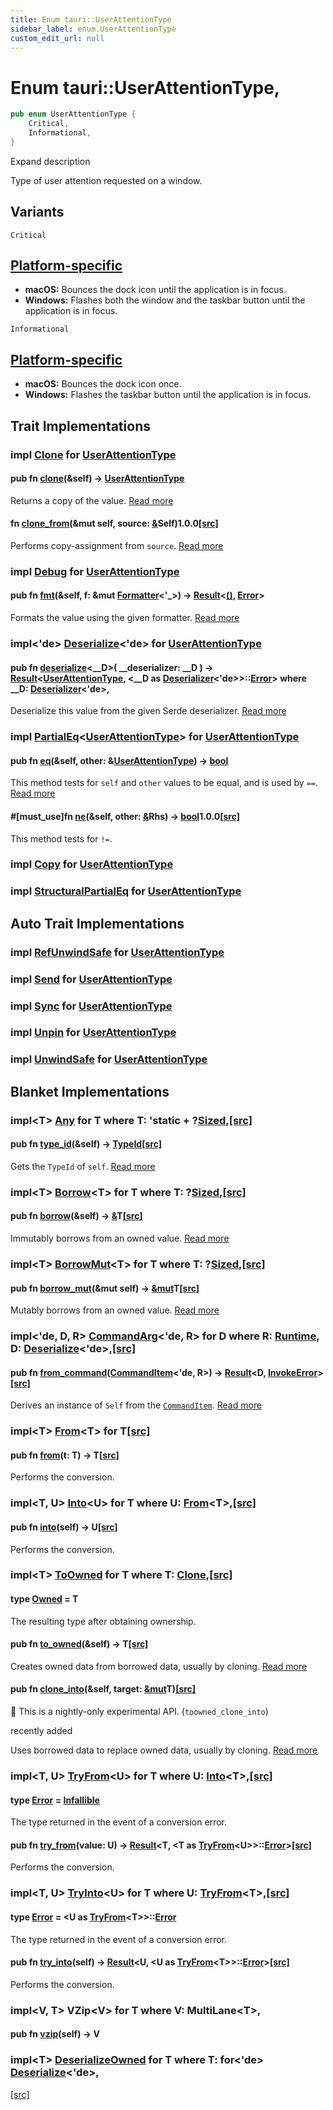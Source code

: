 ```yaml
---
title: Enum tauri::UserAttentionType
sidebar_label: enum.UserAttentionType
custom_edit_url: null
---
```


  # Enum tauri::UserAttentionType,

```rs
pub enum UserAttentionType {
    Critical,
    Informational,
}
```

Expand description

Type of user attention requested on a window.

## Variants

`Critical`

## [Platform-specific](/docs/api/rust/tauri/about:blank#platform-specific)

-   **macOS:** Bounces the dock icon until the application is in focus.
-   **Windows:** Flashes both the window and the taskbar button until the application is in focus.

`Informational`

## [Platform-specific](/docs/api/rust/tauri/about:blank#platform-specific-1)

-   **macOS:** Bounces the dock icon once.
-   **Windows:** Flashes the taskbar button until the application is in focus.

## Trait Implementations

### impl [Clone](https://doc.rust-lang.org/1.54.0/core/clone/trait.Clone.html "trait core::clone::Clone") for [UserAttentionType](/docs/api/rust/tauri/enum.UserAttentionType "enum tauri::UserAttentionType")

#### pub fn [clone](https://doc.rust-lang.org/1.54.0/core/clone/trait.Clone.html#tymethod.clone)(&self) -> [UserAttentionType](/docs/api/rust/tauri/enum.UserAttentionType "enum tauri::UserAttentionType")

Returns a copy of the value. [Read more](https://doc.rust-lang.org/1.54.0/core/clone/trait.Clone.html#tymethod.clone)

#### fn [clone_from](https://doc.rust-lang.org/1.54.0/core/clone/trait.Clone.html#method.clone_from)(&mut self, source: [&](https://doc.rust-lang.org/1.54.0/std/primitive.reference.html)Self)1.0.0[\[src\]](https://doc.rust-lang.org/1.54.0/src/core/clone.rs.html#130 "goto source code")

Performs copy-assignment from `source`. [Read more](https://doc.rust-lang.org/1.54.0/core/clone/trait.Clone.html#method.clone_from)

### impl [Debug](https://doc.rust-lang.org/1.54.0/core/fmt/trait.Debug.html "trait core::fmt::Debug") for [UserAttentionType](/docs/api/rust/tauri/enum.UserAttentionType "enum tauri::UserAttentionType")

#### pub fn [fmt](https://doc.rust-lang.org/1.54.0/core/fmt/trait.Debug.html#tymethod.fmt)(&self, f: &mut [Formatter](https://doc.rust-lang.org/1.54.0/core/fmt/struct.Formatter.html "struct core::fmt::Formatter")&lt;'\_>) -> [Result](https://doc.rust-lang.org/1.54.0/core/result/enum.Result.html "enum core::result::Result")&lt;[()](https://doc.rust-lang.org/1.54.0/std/primitive.unit.html), [Error](https://doc.rust-lang.org/1.54.0/core/fmt/struct.Error.html "struct core::fmt::Error")>

Formats the value using the given formatter. [Read more](https://doc.rust-lang.org/1.54.0/core/fmt/trait.Debug.html#tymethod.fmt)

### impl&lt;'de> [Deserialize](https://docs.rs/serde/1.0.127/serde/de/trait.Deserialize.html "trait serde::de::Deserialize")&lt;'de> for [UserAttentionType](/docs/api/rust/tauri/enum.UserAttentionType "enum tauri::UserAttentionType")

#### pub fn [deserialize](https://docs.rs/serde/1.0.127/serde/de/trait.Deserialize.html#tymethod.deserialize)&lt;\_\_D>( \_\_deserializer: \_\_D ) -> [Result](https://doc.rust-lang.org/1.54.0/core/result/enum.Result.html "enum core::result::Result")&lt;[UserAttentionType](/docs/api/rust/tauri/enum.UserAttentionType "enum tauri::UserAttentionType"), &lt;\_\_D as [Deserializer](https://docs.rs/serde/1.0.127/serde/de/trait.Deserializer.html "trait serde::de::Deserializer")&lt;'de>>::[Error](https://docs.rs/serde/1.0.127/serde/de/trait.Deserializer.html#associatedtype.Error "type serde::de::Deserializer::Error")> where \_\_D: [Deserializer](https://docs.rs/serde/1.0.127/serde/de/trait.Deserializer.html "trait serde::de::Deserializer")&lt;'de>,

Deserialize this value from the given Serde deserializer. [Read more](https://docs.rs/serde/1.0.127/serde/de/trait.Deserialize.html#tymethod.deserialize)

### impl [PartialEq](https://doc.rust-lang.org/1.54.0/core/cmp/trait.PartialEq.html "trait core::cmp::PartialEq")&lt;[UserAttentionType](/docs/api/rust/tauri/enum.UserAttentionType "enum tauri::UserAttentionType")> for [UserAttentionType](/docs/api/rust/tauri/enum.UserAttentionType "enum tauri::UserAttentionType")

#### pub fn [eq](https://doc.rust-lang.org/1.54.0/core/cmp/trait.PartialEq.html#tymethod.eq)(&self, other: &[UserAttentionType](/docs/api/rust/tauri/enum.UserAttentionType "enum tauri::UserAttentionType")) -> [bool](https://doc.rust-lang.org/1.54.0/std/primitive.bool.html)

This method tests for `self` and `other` values to be equal, and is used by `==`. [Read more](https://doc.rust-lang.org/1.54.0/core/cmp/trait.PartialEq.html#tymethod.eq)

#### \#\[must_use]fn [ne](https://doc.rust-lang.org/1.54.0/core/cmp/trait.PartialEq.html#method.ne)(&self, other: [&](https://doc.rust-lang.org/1.54.0/std/primitive.reference.html)Rhs) -> [bool](https://doc.rust-lang.org/1.54.0/std/primitive.bool.html)1.0.0[\[src\]](https://doc.rust-lang.org/1.54.0/src/core/cmp.rs.html#213 "goto source code")

This method tests for `!=`.

### impl [Copy](https://doc.rust-lang.org/1.54.0/core/marker/trait.Copy.html "trait core::marker::Copy") for [UserAttentionType](/docs/api/rust/tauri/enum.UserAttentionType "enum tauri::UserAttentionType")

### impl [StructuralPartialEq](https://doc.rust-lang.org/1.54.0/core/marker/trait.StructuralPartialEq.html "trait core::marker::StructuralPartialEq") for [UserAttentionType](/docs/api/rust/tauri/enum.UserAttentionType "enum tauri::UserAttentionType")

## Auto Trait Implementations

### impl [RefUnwindSafe](https://doc.rust-lang.org/1.54.0/std/panic/trait.RefUnwindSafe.html "trait std::panic::RefUnwindSafe") for [UserAttentionType](/docs/api/rust/tauri/enum.UserAttentionType "enum tauri::UserAttentionType")

### impl [Send](https://doc.rust-lang.org/1.54.0/core/marker/trait.Send.html "trait core::marker::Send") for [UserAttentionType](/docs/api/rust/tauri/enum.UserAttentionType "enum tauri::UserAttentionType")

### impl [Sync](https://doc.rust-lang.org/1.54.0/core/marker/trait.Sync.html "trait core::marker::Sync") for [UserAttentionType](/docs/api/rust/tauri/enum.UserAttentionType "enum tauri::UserAttentionType")

### impl [Unpin](https://doc.rust-lang.org/1.54.0/core/marker/trait.Unpin.html "trait core::marker::Unpin") for [UserAttentionType](/docs/api/rust/tauri/enum.UserAttentionType "enum tauri::UserAttentionType")

### impl [UnwindSafe](https://doc.rust-lang.org/1.54.0/std/panic/trait.UnwindSafe.html "trait std::panic::UnwindSafe") for [UserAttentionType](/docs/api/rust/tauri/enum.UserAttentionType "enum tauri::UserAttentionType")

## Blanket Implementations

### impl&lt;T> [Any](https://doc.rust-lang.org/1.54.0/core/any/trait.Any.html "trait core::any::Any") for T where T: 'static + ?[Sized](https://doc.rust-lang.org/1.54.0/core/marker/trait.Sized.html "trait core::marker::Sized"),[\[src\]](https://doc.rust-lang.org/1.54.0/src/core/any.rs.html#131-135 "goto source code")

#### pub fn [type_id](https://doc.rust-lang.org/1.54.0/core/any/trait.Any.html#tymethod.type_id)(&self) -> [TypeId](https://doc.rust-lang.org/1.54.0/core/any/struct.TypeId.html "struct core::any::TypeId")[\[src\]](https://doc.rust-lang.org/1.54.0/src/core/any.rs.html#132 "goto source code")

Gets the `TypeId` of `self`. [Read more](https://doc.rust-lang.org/1.54.0/core/any/trait.Any.html#tymethod.type_id)

### impl&lt;T> [Borrow](https://doc.rust-lang.org/1.54.0/core/borrow/trait.Borrow.html "trait core::borrow::Borrow")&lt;T> for T where T: ?[Sized](https://doc.rust-lang.org/1.54.0/core/marker/trait.Sized.html "trait core::marker::Sized"),[\[src\]](https://doc.rust-lang.org/1.54.0/src/core/borrow.rs.html#208-213 "goto source code")

#### pub fn [borrow](https://doc.rust-lang.org/1.54.0/core/borrow/trait.Borrow.html#tymethod.borrow)(&self) -> [&](https://doc.rust-lang.org/1.54.0/std/primitive.reference.html)T[\[src\]](https://doc.rust-lang.org/1.54.0/src/core/borrow.rs.html#210 "goto source code")

Immutably borrows from an owned value. [Read more](https://doc.rust-lang.org/1.54.0/core/borrow/trait.Borrow.html#tymethod.borrow)

### impl&lt;T> [BorrowMut](https://doc.rust-lang.org/1.54.0/core/borrow/trait.BorrowMut.html "trait core::borrow::BorrowMut")&lt;T> for T where T: ?[Sized](https://doc.rust-lang.org/1.54.0/core/marker/trait.Sized.html "trait core::marker::Sized"),[\[src\]](https://doc.rust-lang.org/1.54.0/src/core/borrow.rs.html#216-220 "goto source code")

#### pub fn [borrow_mut](https://doc.rust-lang.org/1.54.0/core/borrow/trait.BorrowMut.html#tymethod.borrow_mut)(&mut self) -> [&mut](https://doc.rust-lang.org/1.54.0/std/primitive.reference.html)T[\[src\]](https://doc.rust-lang.org/1.54.0/src/core/borrow.rs.html#217 "goto source code")

Mutably borrows from an owned value. [Read more](https://doc.rust-lang.org/1.54.0/core/borrow/trait.BorrowMut.html#tymethod.borrow_mut)

### impl&lt;'de, D, R> [CommandArg](/docs/api/rust/tauri/command/trait.CommandArg "trait tauri::command::CommandArg")&lt;'de, R> for D where R: [Runtime](/docs/api/rust/tauri/trait.Runtime "trait tauri::Runtime"), D: [Deserialize](https://docs.rs/serde/1.0.127/serde/de/trait.Deserialize.html "trait serde::de::Deserialize")&lt;'de>,[\[src\]](/docs/api/rust/tauri/../src/tauri/command.rs#51-56 "goto source code")

#### pub fn [from_command](/docs/api/rust/tauri/command/trait.CommandArg#tymethod.from_command)([CommandItem](/docs/api/rust/tauri/command/struct.CommandItem "struct tauri::command::CommandItem")&lt;'de, R>) -> [Result](https://doc.rust-lang.org/1.54.0/core/result/enum.Result.html "enum core::result::Result")&lt;D, [InvokeError](/docs/api/rust/tauri/struct.InvokeError "struct tauri::InvokeError")>[\[src\]](/docs/api/rust/tauri/../src/tauri/command.rs#52-55 "goto source code")

Derives an instance of `Self` from the [`CommandItem`](/docs/api/rust/tauri/command/struct.CommandItem "CommandItem"). [Read more](/docs/api/rust/tauri/command/trait.CommandArg#tymethod.from_command)

### impl&lt;T> [From](https://doc.rust-lang.org/1.54.0/core/convert/trait.From.html "trait core::convert::From")&lt;T> for T[\[src\]](https://doc.rust-lang.org/1.54.0/src/core/convert/mod.rs.html#544-548 "goto source code")

#### pub fn [from](https://doc.rust-lang.org/1.54.0/core/convert/trait.From.html#tymethod.from)(t: T) -> T[\[src\]](https://doc.rust-lang.org/1.54.0/src/core/convert/mod.rs.html#545 "goto source code")

Performs the conversion.

### impl&lt;T, U> [Into](https://doc.rust-lang.org/1.54.0/core/convert/trait.Into.html "trait core::convert::Into")&lt;U> for T where U: [From](https://doc.rust-lang.org/1.54.0/core/convert/trait.From.html "trait core::convert::From")&lt;T>,[\[src\]](https://doc.rust-lang.org/1.54.0/src/core/convert/mod.rs.html#533-540 "goto source code")

#### pub fn [into](https://doc.rust-lang.org/1.54.0/core/convert/trait.Into.html#tymethod.into)(self) -> U[\[src\]](https://doc.rust-lang.org/1.54.0/src/core/convert/mod.rs.html#537 "goto source code")

Performs the conversion.

### impl&lt;T> [ToOwned](https://doc.rust-lang.org/1.54.0/alloc/borrow/trait.ToOwned.html "trait alloc::borrow::ToOwned") for T where T: [Clone](https://doc.rust-lang.org/1.54.0/core/clone/trait.Clone.html "trait core::clone::Clone"),[\[src\]](https://doc.rust-lang.org/1.54.0/src/alloc/borrow.rs.html#84-96 "goto source code")

#### type [Owned](https://doc.rust-lang.org/1.54.0/alloc/borrow/trait.ToOwned.html#associatedtype.Owned) = T

The resulting type after obtaining ownership.

#### pub fn [to_owned](https://doc.rust-lang.org/1.54.0/alloc/borrow/trait.ToOwned.html#tymethod.to_owned)(&self) -> T[\[src\]](https://doc.rust-lang.org/1.54.0/src/alloc/borrow.rs.html#89 "goto source code")

Creates owned data from borrowed data, usually by cloning. [Read more](https://doc.rust-lang.org/1.54.0/alloc/borrow/trait.ToOwned.html#tymethod.to_owned)

#### pub fn [clone_into](https://doc.rust-lang.org/1.54.0/alloc/borrow/trait.ToOwned.html#method.clone_into)(&self, target: [&mut](https://doc.rust-lang.org/1.54.0/std/primitive.reference.html)T)[\[src\]](https://doc.rust-lang.org/1.54.0/src/alloc/borrow.rs.html#93 "goto source code")

🔬 This is a nightly-only experimental API. (`toowned_clone_into`)

recently added

Uses borrowed data to replace owned data, usually by cloning. [Read more](https://doc.rust-lang.org/1.54.0/alloc/borrow/trait.ToOwned.html#method.clone_into)

### impl&lt;T, U> [TryFrom](https://doc.rust-lang.org/1.54.0/core/convert/trait.TryFrom.html "trait core::convert::TryFrom")&lt;U> for T where U: [Into](https://doc.rust-lang.org/1.54.0/core/convert/trait.Into.html "trait core::convert::Into")&lt;T>,[\[src\]](https://doc.rust-lang.org/1.54.0/src/core/convert/mod.rs.html#581-590 "goto source code")

#### type [Error](https://doc.rust-lang.org/1.54.0/core/convert/trait.TryFrom.html#associatedtype.Error) = [Infallible](https://doc.rust-lang.org/1.54.0/core/convert/enum.Infallible.html "enum core::convert::Infallible")

The type returned in the event of a conversion error.

#### pub fn [try_from](https://doc.rust-lang.org/1.54.0/core/convert/trait.TryFrom.html#tymethod.try_from)(value: U) -> [Result](https://doc.rust-lang.org/1.54.0/core/result/enum.Result.html "enum core::result::Result")&lt;T, &lt;T as [TryFrom](https://doc.rust-lang.org/1.54.0/core/convert/trait.TryFrom.html "trait core::convert::TryFrom")&lt;U>>::[Error](https://doc.rust-lang.org/1.54.0/core/convert/trait.TryFrom.html#associatedtype.Error "type core::convert::TryFrom::Error")>[\[src\]](https://doc.rust-lang.org/1.54.0/src/core/convert/mod.rs.html#587 "goto source code")

Performs the conversion.

### impl&lt;T, U> [TryInto](https://doc.rust-lang.org/1.54.0/core/convert/trait.TryInto.html "trait core::convert::TryInto")&lt;U> for T where U: [TryFrom](https://doc.rust-lang.org/1.54.0/core/convert/trait.TryFrom.html "trait core::convert::TryFrom")&lt;T>,[\[src\]](https://doc.rust-lang.org/1.54.0/src/core/convert/mod.rs.html#567-576 "goto source code")

#### type [Error](https://doc.rust-lang.org/1.54.0/core/convert/trait.TryInto.html#associatedtype.Error) = &lt;U as [TryFrom](https://doc.rust-lang.org/1.54.0/core/convert/trait.TryFrom.html "trait core::convert::TryFrom")&lt;T>>::[Error](https://doc.rust-lang.org/1.54.0/core/convert/trait.TryFrom.html#associatedtype.Error "type core::convert::TryFrom::Error")

The type returned in the event of a conversion error.

#### pub fn [try_into](https://doc.rust-lang.org/1.54.0/core/convert/trait.TryInto.html#tymethod.try_into)(self) -> [Result](https://doc.rust-lang.org/1.54.0/core/result/enum.Result.html "enum core::result::Result")&lt;U, &lt;U as [TryFrom](https://doc.rust-lang.org/1.54.0/core/convert/trait.TryFrom.html "trait core::convert::TryFrom")&lt;T>>::[Error](https://doc.rust-lang.org/1.54.0/core/convert/trait.TryFrom.html#associatedtype.Error "type core::convert::TryFrom::Error")>[\[src\]](https://doc.rust-lang.org/1.54.0/src/core/convert/mod.rs.html#573 "goto source code")

Performs the conversion.

### impl&lt;V, T> VZip&lt;V> for T where V: MultiLane&lt;T>,

#### pub fn [vzip](/docs/api/rust/tauri/about:blank#tymethod.vzip)(self) -> V

### impl&lt;T> [DeserializeOwned](https://docs.rs/serde/1.0.127/serde/de/trait.DeserializeOwned.html "trait serde::de::DeserializeOwned") for T where T: for&lt;'de> [Deserialize](https://docs.rs/serde/1.0.127/serde/de/trait.Deserialize.html "trait serde::de::Deserialize")&lt;'de>,

[\[src\]](https://docs.rs/serde/1.0.127/src/serde/de/mod.rs.html#603 "goto source code")
  